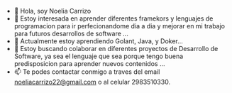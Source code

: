 - 👋 Hola, soy Noelia Carrizo
- 👀 Estoy interesada en aprender diferentes framekors y lenguajes de programacion para ir perfecionandome dia a dia y mejorar en mi trabajo para futuros desarrollos de software ...
- 🌱 Actualmente estoy aprendiendo Golant, Java, y Doker...
- 💞️ Estoy buscando colaborar en diferentes proyectos de Desarrollo de Software, ya sea el lenguaje que sea porque tengo buena predisposicion para aprender nuevos contenidos ...
- 📫 Te podes contactar conmigo a traves del email noeliacarrizo22@gmail.com o al celular 2983510330.

<!---
noelia2016/noelia2016 is a ✨ special ✨ repository because its `README.md` (this file) appears on your GitHub profile.
You can click the Preview link to take a look at your changes.
--->
